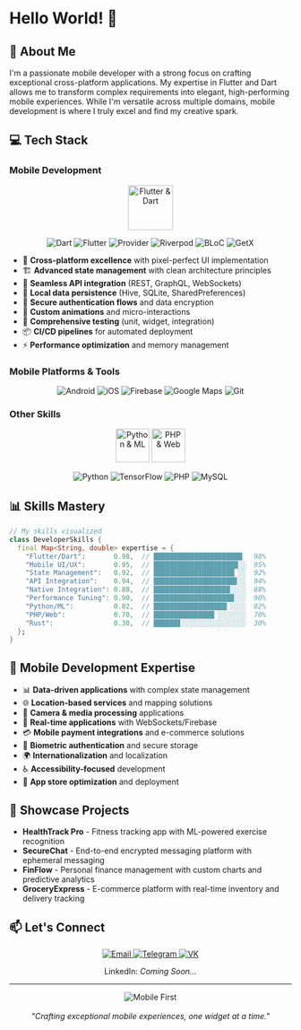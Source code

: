 # Hello World! 👋

## 🚀 About Me

I'm a passionate mobile developer with a strong focus on crafting exceptional cross-platform applications. My expertise in Flutter and Dart allows me to transform complex requirements into elegant, high-performing mobile experiences. While I'm versatile across multiple domains, mobile development is where I truly excel and find my creative spark.

## 💻 Tech Stack

### Mobile Development
<div align="center">
  <img src="https://github.com/user-attachments/assets/cc7c1b48-e5b8-4c21-8a13-0e054c7313e8" height="80" alt="Flutter & Dart" />
  
  ![Dart](https://img.shields.io/badge/Dart-0175C2?style=for-the-badge&logo=dart&logoColor=white)
  ![Flutter](https://img.shields.io/badge/Flutter-02569B?style=for-the-badge&logo=flutter&logoColor=white)
  ![Provider](https://img.shields.io/badge/Provider-13B9FD?style=for-the-badge&logo=flutter&logoColor=white)
  ![Riverpod](https://img.shields.io/badge/Riverpod-175CDC?style=for-the-badge&logo=flutter&logoColor=white)
  ![BLoC](https://img.shields.io/badge/BLoC-13B9FD?style=for-the-badge&logo=flutter&logoColor=white)
  ![GetX](https://img.shields.io/badge/GetX-8A2BE2?style=for-the-badge&logo=flutter&logoColor=white)
</div>

- 📱 **Cross-platform excellence** with pixel-perfect UI implementation
- 🏗️ **Advanced state management** with clean architecture principles
- 🔄 **Seamless API integration** (REST, GraphQL, WebSockets)
- 📂 **Local data persistence** (Hive, SQLite, SharedPreferences)
- 🔐 **Secure authentication flows** and data encryption
- 🎨 **Custom animations** and micro-interactions
- 🧪 **Comprehensive testing** (unit, widget, integration)
- 📦 **CI/CD pipelines** for automated deployment
- ⚡ **Performance optimization** and memory management

### Mobile Platforms & Tools
<div align="center">
  
  ![Android](https://img.shields.io/badge/Android-3DDC84?style=for-the-badge&logo=android&logoColor=white)
  ![iOS](https://img.shields.io/badge/iOS-000000?style=for-the-badge&logo=ios&logoColor=white)
  ![Firebase](https://img.shields.io/badge/Firebase-FFCA28?style=for-the-badge&logo=firebase&logoColor=black)
  ![Google Maps](https://img.shields.io/badge/Google_Maps-4285F4?style=for-the-badge&logo=google-maps&logoColor=white)
  ![Git](https://img.shields.io/badge/Git-F05032?style=for-the-badge&logo=git&logoColor=white)
</div>

### Other Skills
<div align="center">
  <img src="https://github.com/user-attachments/assets/a66f4161-d33b-40ed-ba68-f907bf055e40" height="60" alt="Python & ML" />
  <img src="https://github.com/user-attachments/assets/12902b98-24dd-4337-994a-7afc76bda830" height="60" alt="PHP & Web" />
  
  ![Python](https://img.shields.io/badge/Python-3776AB?style=for-the-badge&logo=python&logoColor=white)
  ![TensorFlow](https://img.shields.io/badge/TensorFlow-FF6F00?style=for-the-badge&logo=tensorflow&logoColor=white)
  ![PHP](https://img.shields.io/badge/PHP-777BB4?style=for-the-badge&logo=php&logoColor=white)
  ![MySQL](https://img.shields.io/badge/MySQL-4479A1?style=for-the-badge&logo=mysql&logoColor=white)
</div>

## 📊 Skills Mastery

```dart
// My skills visualized
class DeveloperSkills {
  final Map<String, double> expertise = {
    "Flutter/Dart":       0.98,  // ██████████████████████▏  98%
    "Mobile UI/UX":       0.95,  // █████████████████████░░  95%
    "State Management":   0.92,  // ████████████████████▏░░  92%
    "API Integration":    0.94,  // ████████████████████▊░░  94%
    "Native Integration": 0.88,  // ███████████████████░░░░  88%
    "Performance Tuning": 0.90,  // ████████████████████░░░  90%
    "Python/ML":          0.82,  // ██████████████████▎░░░░  82%
    "PHP/Web":            0.70,  // ███████████████▏░░░░░░░  70%
    "Rust":               0.30,  // ██████▋░░░░░░░░░░░░░░░░  30%
  };
}
```

## 🌟 Mobile Development Expertise

- 📊 **Data-driven applications** with complex state management
- 🌐 **Location-based services** and mapping solutions
- 📸 **Camera & media processing** applications
- 🔄 **Real-time applications** with WebSockets/Firebase
- 💳 **Mobile payment integrations** and e-commerce solutions
- 🔐 **Biometric authentication** and secure storage
- 🌍 **Internationalization** and localization
- ♿ **Accessibility-focused** development
- 🚀 **App store optimization** and deployment

## 📱 Showcase Projects

- **HealthTrack Pro** - Fitness tracking app with ML-powered exercise recognition
- **SecureChat** - End-to-end encrypted messaging platform with ephemeral messaging
- **FinFlow** - Personal finance management with custom charts and predictive analytics
- **GroceryExpress** - E-commerce platform with real-time inventory and delivery tracking

## 📫 Let's Connect

<div align="center">
  <a href="mailto:qwaaantex@gmail.com">
    <img src="https://img.shields.io/badge/Email-D14836?style=for-the-badge&logo=gmail&logoColor=white" alt="Email" />
  </a>
  <a href="https://t.me/qwaaantex">
    <img src="https://img.shields.io/badge/Telegram-2CA5E0?style=for-the-badge&logo=telegram&logoColor=white" alt="Telegram" />
  </a>
  <a href="https://vk.com/qwaaantex">
    <img src="https://img.shields.io/badge/VK-4C75A3?style=for-the-badge&logo=vk&logoColor=white" alt="VK" />
  </a>
</div>

<div align="center">
  <p>LinkedIn: <i>Coming Soon...</i></p>
</div>

---

<div align="center">
  <img src="https://img.shields.io/badge/Mobile_First-Always-blue?style=for-the-badge" alt="Mobile First" />
  <br><br>
  <i>"Crafting exceptional mobile experiences, one widget at a time."</i>
</div>
